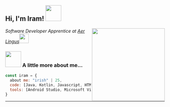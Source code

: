 <h2> Hi, I'm Iram! <img src="https://media.giphy.com/media/mGcNjsfWAjY5AEZNw6/giphy.gif" width="50"></h2>
<img align='right' src="https://media.giphy.com/media/ieyl9zmCjO4b4t6qoY/giphy.gif" width="230">
<p><em>Software Developer Apprentice at <a href="http://www.unb.br">Aer Lingus</a><img src="https://media.giphy.com/media/fYSnHlufseco8Fh93Z/giphy.gif" width="30">
</em></p>

### <img src="https://user-images.githubusercontent.com/53649201/98462016-ee51fa80-21d6-11eb-92b9-393853f5490b.gif" width="50"> A little more about me...  

```javascript
const iram = {
  about me: "irish" | 25,
  code: [Java, Kotlin, Javascript, HTML, C#, PHP],
  tools: [Android Studio, Microsoft Visual Studio],
}
```
---
